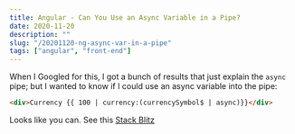 ```yaml
---
title: Angular - Can You Use an Async Variable in a Pipe?
date: 2020-11-20
description: ""
slug: "/20201120-ng-async-var-in-a-pipe"
tags: ["angular", "front-end"]
---
```


When I Googled for this, I got a bunch of results that just explain the `async` pipe; but I wanted to know if I could use an async variable into the pipe:

```html
<div>Currency {{ 100 | currency:(currencySymbol$ | async)}}</div>
```

Looks like you can. See this [Stack Blitz](https://stackblitz.com/edit/pipe-variable-async?file=src/app/app.component.html)
